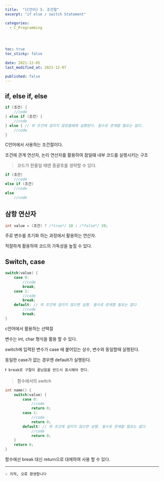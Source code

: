 ```yaml
---
title:  "[C언어] 5. 조건절"
excerpt: "if else / switch Statement"

categories:
  - C_Programming




toc: true
toc_sticky: false
 
date: 2021-12-05
last_modified_at: 2021-12-07

published: false
---
```



## if, else if, else

```c
if (조건) {
    //code
} else if (조건) {
    //code
} else { // 위 조건에 걸리지 않았을때에 실행된다. 필수로 존재할 필요는 없다.
    //code
}
```

C언어에서 사용하는 조건절이다. 

조건에 관계 연산자, 논리 연산자를 활용하여 참일떄 내부 코드를 실행시키는 구조

> 코드가 한줄일 때엔 중괄호를 생략할 수 있다.
> 

```c
if (조건) 
    //code
else if (조건) 
    //code
else 
    //code

```

## 삼항 연산자

```c
int value = (조건) ? /*true*/ 10 : /*false*/ 20;
```

주로 변수를 초기화 하는 과정에서 활용하는 연산자.

적절하게 활용하여 코드의 가독성을 높힐 수 있다.

## Switch, case

```c
switch(value) {
    case 0:
        //code
        break;
    case 1:
        //code
        break;
    default: // 위 조건에 걸리지 않으면 실행. 필수로 존재할 필요는 없다
        //code
        break;
}
```

c언어에서 활용하는 선택절

변수는 int, char 형식을 활용 할 수 있다.

switch에 입력된 변수가 case 에 붙어있는 상수, 변수와 동일할때 실행된다.

동일한 case가 없는 경우엔 default가 실행된다.

```
❗ break로 구절이 끝났음을 반드시 표시해야 한다.
```

> 함수에서의 switch
> 

```c
int name() {
    switch(value) {
        case 0:
            //code
            return 0;
        case 1:
            //code
            return 0;
        default: // 위 조건에 걸리지 않으면 실행. 필수로 존재할 필요는 없다
            //code
            return 0;
    }
    return 0;
}
```

함수에선 break 대신 return으로 대체하여 사용 할 수 있다.


---

```
💡 지적, 오류 환영합니다
```
